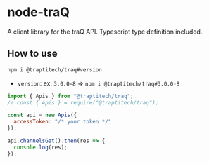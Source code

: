 # node-traQ
A client library for the traQ API.
Typescript type definition included.

## How to use
```bash
npm i @traptitech/traq#version
```

 - `version`: ex. `3.0.0-8` => `npm i @traptitech/traq#3.0.0-8`

```js
import { Apis } from "@traptitech/traq";
// const { Apis } = require("@traptitech/traq");

const api = new Apis({
  accessToken: "/* your token */"
});

api.channelsGet().then(res => {
  console.log(res);
});
```
